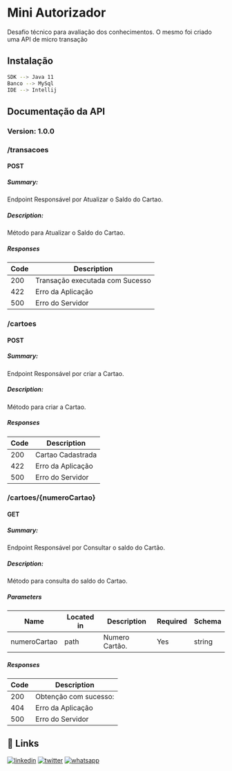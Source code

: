 # Mini Autorizador
Desafio técnico para avaliação dos conhecimentos. O mesmo foi criado uma API de micro transação

## Instalação
```bash
SDK --> Java 11
Banco --> MySql
IDE --> Intellij
```

## Documentação da API
### Version: 1.0.0

### /transacoes

#### POST
##### Summary:

Endpoint Responsável por Atualizar o Saldo do Cartao.

##### Description:

Método para Atualizar o Saldo do Cartao.

##### Responses

| Code | Description |
| ---- | ----------- |
| 200 | Transação executada com Sucesso |
| 422 | Erro da Aplicação |
| 500 | Erro do Servidor |

### /cartoes

#### POST
##### Summary:

Endpoint Responsável por criar a Cartao.

##### Description:

Método para criar a Cartao.

##### Responses

| Code | Description |
| ---- | ----------- |
| 200 | Cartao Cadastrada |
| 422 | Erro da Aplicação |
| 500 | Erro do Servidor |

### /cartoes/{numeroCartao}

#### GET
##### Summary:

Endpoint Responsável por Consultar o saldo do Cartão.

##### Description:

Método para consulta do saldo do Cartao.

##### Parameters

| Name | Located in | Description | Required | Schema |
| ---- | ---------- | ----------- | -------- | ---- |
| numeroCartao | path | Numero Cartão. | Yes | string |

##### Responses

| Code | Description |
| ---- | ----------- |
| 200 | Obtenção com sucesso: |
| 404 | Erro da Aplicação |
| 500 | Erro do Servidor |




## 🔗 Links
[![linkedin](https://img.shields.io/badge/linkedin-0A66C2?style=for-the-badge&logo=linkedin&logoColor=white)](https://www.linkedin.com/in/wyllsc/)
[![twitter](https://img.shields.io/badge/twitter-1DA1F2?style=for-the-badge&logo=twitter&logoColor=white)](https://twitter.com/wyllsc)
[![whatsapp](https://img.shields.io/badge/whatsapp-0A66C2?style=for-the-badge&logo=whatsapp&logoColor=white)](https://wa.me/5561983133874)
